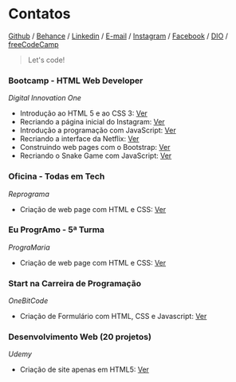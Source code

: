 # Contatos

[Github](https://github.com/andreadcsousa) / [Behance](https://www.freecodecamp.org/andreadcsousa) / [Linkedin](https://www.linkedin.com/in/andrea-dcsousa/) / [E-mail](mailto:andrea.dcsousa@gmail.com) / [Instagram](https://www.instagram.com/pinklovesxtina/) / [Facebook](https://www.facebook.com/pinkLOVESxtina) / [DIO](https://web.digitalinnovation.one/users/andrea_dcsousa?tab=achievements) / [freeCodeCamp](https://www.freecodecamp.org/andreadcsousa)

> Let's code!

### Bootcamp - HTML Web Developer

*Digital Innovation One*  

- Introdução ao HTML 5 e ao CSS 3: [Ver](https://andreadcsousa.github.io/introducao_html_css/)
- Recriando a página inicial do Instagram: [Ver](https://andreadcsousa.github.io/desafio_instagram/)
- Introdução a programação com JavaScript: [Ver](https://andreadcsousa.github.io/introducao_javascript/)
- Recriando a interface da Netflix: [Ver](https://andreadcsousa.github.io/desafio_netflix/)
- Construindo web pages com o Bootstrap: [Ver](https://andreadcsousa.github.io/introducao_bootstrap/)
- Recriando o Snake Game com JavaScript: [Ver](https://andreadcsousa.github.io/desafio_snake/)

### Oficina - Todas em Tech

*Reprograma*

- Criação de web page com HTML e CSS: [Ver](https://andreadcsousa.github.io/oficina_reprograma/)

### Eu ProgrAmo - 5ª Turma

*PrograMaria*

- Criação de web page com HTML e CSS: [Ver](https://andreadcsousa.github.io/frontend_programaria/)

### Start na Carreira de Programação

*OneBitCode*  

- Criação de Formulário com HTML, CSS e Javascript: [Ver](https://andreadcsousa.github.io/start_onebitcode/)

### Desenvolvimento Web (20 projetos)

*Udemy*

- Criação de site apenas em HTML5: [Ver](https://andreadcsousa.github.io/projeto-unes/)
